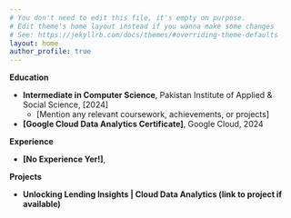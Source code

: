 ```yaml
---
# You don't need to edit this file, it's empty on purpose.
# Edit theme's home layout instead if you wanna make some changes
# See: https://jekyllrb.com/docs/themes/#overriding-theme-defaults
layout: home
author_profile: true
---
```



**Education**

* **Intermediate in Computer Science**, Pakistan Institute of Applied & Social Science, [2024]
  * [Mention any relevant coursework, achievements, or projects]
* **[Google Cloud Data Analytics Certificate]**, Google Cloud, 2024
  

**Experience**

* **[No Experience Yer!]**,

**Projects**

* **Unlocking Lending Insights | Cloud Data Analytics (link to project if available)**

